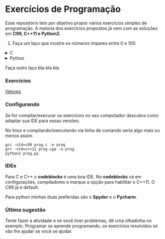 # Exercícios de Programação

Esse repositório tem por objetivo propor vários exercícios simples de programação. A maioria dos exercícios propostos já vem com as soluções em **C99, C++11 e Python2**.

1. Faça um laço que mostre os números ímpares entre 0 e 100. 

<details><summary>C</summary>
```c++
for(int i = 1; i < 100; i += 2)
    cout << i << " ";
```
</details>

<details><summary>Python</summary>
```python
for i in range(0, 100, 2):
    print i + " ",
```
</details>

Faça outro laço bla bla bla

### Exercícios

[Vetores](03_vetores/Readme.md)

### Configurando
Se for compilar/execurar os exercícios no seu computador descubra como adaptar sua IDE para essas versões.

No linux e compilando/executando via linha de comando seria algo mais ou menos assim.

```
gcc -std=c99 prog.c -o prog
g++ -std=c++11 prog.cpp -o prog
python2 prog.py
```

### IDEs
Para C e C++ o **codeblocks** é uma boa IDE.
No **codeblocks** vá em configurações, compiladores e marque a opção para habilitar o C++11. O C99 já é default.

Para python minhas duas preferidas são o **Spyder** e o **Pycharm**.

### Última sugestão

Tente fazer a atividade e se você tiver problemas, dê uma olhadinha no exemplo. Programar se aprende programando, os exercícios resolvidos só vão lhe ajudar se você se ajudar.
